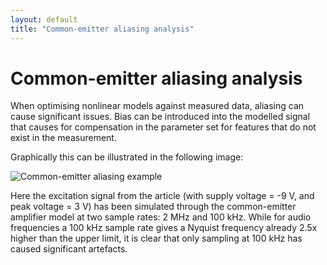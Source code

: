 ```yaml
---
layout: default
title: "Common-emitter aliasing analysis"
---
```


# Common-emitter aliasing analysis

When optimising nonlinear models against measured data, aliasing can cause significant issues. Bias can be introduced into the modelled signal that causes for compensation in the parameter set for features that do not exist in the measurement.

Graphically this can be illustrated in the following image:

![Common-emitter aliasing example](../../images/aliasing/ce-aliasing.png)

Here the excitation signal from the article (with supply voltage = -9 V, and peak voltage = 3 V) has been simulated through the common-emitter amplifier model at two sample rates: 2 MHz and 100 kHz. While for audio frequencies a 100 kHz sample rate gives a Nyquist frequency already 2.5x higher than the upper limit, it is clear that only sampling at 100 kHz has caused significant artefacts.

